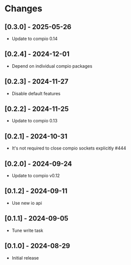 # Changes

## [0.3.0] - 2025-05-26

* Update to compio 0.14

## [0.2.4] - 2024-12-01

* Depend on individual compio packages

## [0.2.3] - 2024-11-27

* Disable default features

## [0.2.2] - 2024-11-25

* Update to compio 0.13

## [0.2.1] - 2024-10-31

* It's not required to close compio sockets explicitly #444

## [0.2.0] - 2024-09-24

* Update to compio v0.12

## [0.1.2] - 2024-09-11

* Use new io api

## [0.1.1] - 2024-09-05

* Tune write task

## [0.1.0] - 2024-08-29

* Initial release
